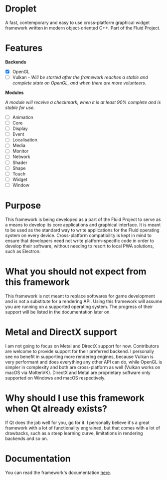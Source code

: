 # Droplet

A fast, contemporary and easy to use cross-platform graphical widget framework written in modern object-oriented C++. Part of the Fluid Project.

# Features

**Backends**
- [x] OpenGL
- [ ] Vulkan    - *Will be started after the framework reaches a stable and complete state on OpenGL, and when there are more volunteers.*

**Modules**

*A module will receive a checkmark, when it is at least 90% complete and is stable for use.*

- [ ] Animation
- [ ] Core
- [ ] Display
- [ ] Event
- [ ] Localisation
- [ ] Media
- [ ] Monitor
- [ ] Network
- [ ] Shader
- [ ] Shape
- [ ] Touch
- [ ] Widget
- [ ] Window

# Purpose

This framework is being developed as a part of the Fluid Project to serve as a means to develop its core applications and graphical interface. It is meant to be used as the standard way to write applications for the Fluid operating system on every device. Cross-platform compatibility is kept in mind to ensure that developers need not write platform-specific code in order to develop their software, without needing to resort to local PWA solutions, such as Electron.

# What you should not expect from this framework

This framework is not meant to replace softwares for game development and is not a substitute for a rendering API. Using this framework will assume you are running on a supported operating system. The progress of their support will be listed in the documentation later on.

# Metal and DirectX support

I am not going to focus on Metal and DirectX support for now. Contributors are welcome to provide support for their preferred backend. I personally see no benefit in supporting more rendering engines, because Vulkan is very performant and does everything any other API can do, while OpenGL is simpler in complexity and both are cross-platform as well (Vulkan works on macOS via MoltenVK). DirectX and Metal are proprietary software only supported on Windows and macOS respectively.

# Why should I use this framework when Qt already exists?

If Qt does the job well for you, go for it. I personally believe it's a great framework with a lot of functionality engrained,
but that comes with a lot of drawbacks, such as a steep learning curve, limitations in rendering backends and so on.

#  Documentation

You can read the framework's documentation [here](https://github.com/Untethered-Systems-LLC/droplet/wiki).